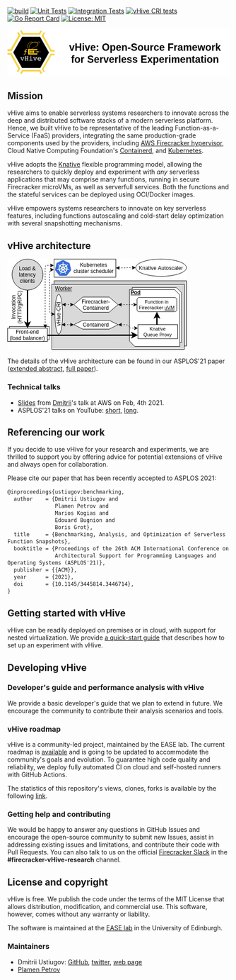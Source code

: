 [![build](https://github.com/ease-lab/vhive/workflows/vHive%20build%20tests/badge.svg)](https://github.com/ease-lab/vhive/actions)
[![Unit Tests](https://github.com/ease-lab/vhive/workflows/vHive%20unit%20tests/badge.svg)](https://github.com/ease-lab/vhive/actions)
[![Integration Tests](https://github.com/ease-lab/vhive/workflows/vHive%20integration%20tests/badge.svg)](https://github.com/ease-lab/vhive/actions)
[![vHive CRI tests](https://github.com/ease-lab/vhive/actions/workflows/cri_test.yml/badge.svg)](https://github.com/ease-lab/vhive/actions/workflows/cri_test.yml)
[![Go Report Card](https://goreportcard.com/badge/github.com/ease-lab/vhive)](https://goreportcard.com/report/github.com/ease-lab/vhive)
[![License: MIT](https://img.shields.io/badge/License-MIT-yellow.svg)](https://opensource.org/licenses/MIT)

![vHive Header](docs/figures/vhive_hdr.jpg)

## Mission

vHive aims to enable serverless systems researchers to innovate across the deep and distributed software stacks
of a modern serverless platform. Hence, we built vHive to be representative of the leading
Function-as-a-Service (FaaS) providers, integrating the same production-grade components used by the providers, including
[AWS Firecracker hypervisor](https://firecracker-microvm.github.io/),
Cloud Native Computing Foundation's [Containerd](https://containerd.io/),
and [Kubernetes](https://kubernetes.io/).

vHive adopts the [Knative](https://knative.dev/) flexible programming model, allowing the researchers to quickly deploy
and experiment with *any* serverless applications that may comprise many functions,
running in secure Firecracker microVMs, as well as serverfull services.
Both the functions and the stateful services can be deployed using OCI/Docker images.

vHive empowers systems researchers to innovate on key serverless features,
including functions autoscaling and cold-start delay optimization with several snapshotting mechanisms.


## vHive architecture

![vHive Architecture](docs/figures/vhive_architecture.jpg)

The details of the vHive architecture can be found in our ASPLOS'21 paper
([extended abstract](https://asplos-conference.org/abstracts/asplos21-paper212-extended_abstract.pdf),
[full paper](docs/papers/REAP_ASPLOS21.pdf)).


### Technical talks

* [Slides](docs/talks/vHive_REAP_@AWS_04_02_2021.pdf) from
[Dmitrii](http://homepages.inf.ed.ac.uk/s1373190/)'s talk at AWS on Feb, 4th 2021.
* ASPLOS'21 talks on YouTube:
[short](https://www.youtube.com/watch?v=w1vGb0X0SUQ), [long](https://www.youtube.com/watch?v=zfLd_MTGOA8).


## Referencing our work

If you decide to use vHive for your research and experiments, we are thrilled to support you by offering
advice for potential extensions of vHive and always open for collaboration.

Please cite our paper that has been recently accepted to ASPLOS 2021:
```
@inproceedings{ustiugov:benchmarking,
  author    = {Dmitrii Ustiugov and
               Plamen Petrov and
               Marios Kogias and
               Edouard Bugnion and
               Boris Grot},
  title     = {Benchmarking, Analysis, and Optimization of Serverless Function Snapshots},
  booktitle = {Proceedings of the 26th ACM International Conference on
               Architectural Support for Programming Languages and Operating Systems (ASPLOS'21)},
  publisher = {{ACM}},
  year      = {2021},
  doi       = {10.1145/3445814.3446714},
}
```


## Getting started with vHive

vHive can be readily deployed on premises or in cloud, with support for nested virtualization.
We provide [a quick-start guide](docs/quickstart_guide.md)
that describes how to set up an experiment with vHive.


## Developing vHive

### Developer's guide and performance analysis with vHive

We provide a basic developer's guide that we plan to extend in future.
We encourage the community to contribute their analysis scenarios and tools.

### vHive roadmap

vHive is a community-led project, maintained by the EASE lab.
The current roadmap is [available](https://github.com/ease-lab/vhive/projects/1)
and is going to be updated to accommodate the community's goals and evolution.
To guarantee high code quality and reliability, we deploy fully automated CI
on cloud and self-hosted runners with GitHub Actions.

The statistics of this repository's views, clones, forks is available by the following
[link](https://ease-lab.github.io/vhive.github.io/ease-lab/vhive/latest-report/report.html).


### Getting help and contributing

We would be happy to answer any questions in GitHub Issues and encourage the open-source community
to submit new Issues, assist in addressing existing issues and limitations, and contribute their code with Pull Requests.
You can also talk to us on the official [Firecracker Slack](https://join.slack.com/t/firecracker-microvm/shared_invite/zt-oxbm7tqt-GLlze9zZ7sdRSDY6OnXXHg) in the **#firecracker-vHive-research** channel.


## License and copyright

vHive is free. We publish the code under the terms of the MIT License that allows distribution, modification, and commercial use.
This software, however, comes without any warranty or liability.

The software is maintained at the [EASE lab](https://easelab.inf.ed.ac.uk/) in the University of Edinburgh.


### Maintainers

* Dmitrii Ustiugov: [GitHub](https://github.com/ustiugov),
[twitter](https://twitter.com/DmitriiUstiugov), [web page](http://homepages.inf.ed.ac.uk/s1373190/)
* [Plamen Petrov](https://github.com/plamenmpetrov)

